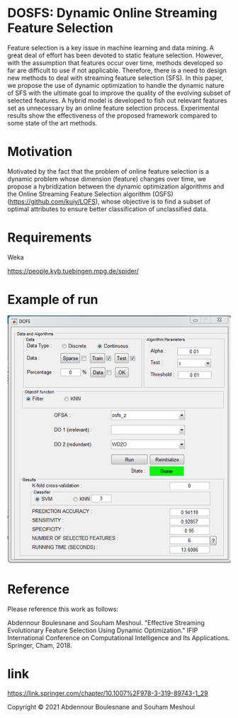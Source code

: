 # DOSFS: Dynamic Online Streaming Feature Selection

Feature selection is a key issue in machine learning and data mining. A great deal of effort has been devoted to static feature selection. However, with the assumption that features occur over time, methods developed so far are difficult to use if not applicable. Therefore, there is a need to design new methods to deal with streaming feature selection (SFS). In this paper, we propose the use of dynamic optimization to handle the dynamic nature of SFS with the ultimate goal to improve the quality of the evolving subset of selected features. A hybrid model is developed to fish out relevant features set as unnecessary by an online feature selection process. Experimental results show the effectiveness of the proposed framework compared to some state of the art methods.

# Motivation
Motivated by the fact that the problem of online feature selection is a dynamic problem whose dimension (feature) changes over time, we propose a hybridization between the dynamic optimization algorithms and the Online Streaming Feature Selection algorithm (OSFS) (https://github.com/kuiy/LOFS), whose objective is to find a subset of optimal attributes to ensure better classification of unclassified data. 

# Requirements
Weka

https://people.kyb.tuebingen.mpg.de/spider/

# Example of run

<img src="/screenshot/capturedosfs.PNG">



# Reference
Please reference this work as follows: 

Abdennour Boulesnane and Souham Meshoul. "Effective Streaming Evolutionary Feature Selection Using Dynamic Optimization." IFIP International Conference on Computational Intelligence and Its Applications. Springer, Cham, 2018.
# link
https://link.springer.com/chapter/10.1007%2F978-3-319-89743-1_29

Copyright © 2021 Abdennour Boulesnane and Souham Meshoul
